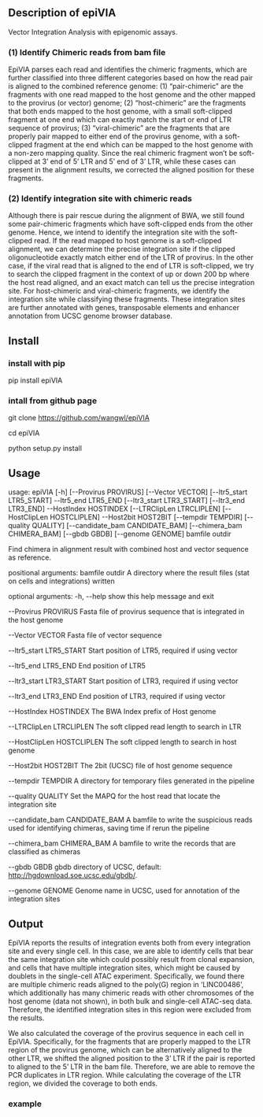 ## Description of epiVIA
Vector Integration Analysis with epigenomic assays.

### (1) Identify Chimeric reads from bam file

EpiVIA parses each read and identifies the chimeric fragments, which are further classified into three different categories based on how the read pair is aligned to the combined reference genome: (1) “pair-chimeric” are the fragments with one read mapped to the host genome and the other mapped to the provirus (or vector) genome; (2) “host-chimeric” are the fragments that both ends mapped to the host genome, with a small soft-clipped fragment at one end which can exactly match the start or end of LTR sequence of provirus; (3) “viral-chimeric” are the fragments that are properly pair mapped to either end of the provirus genome, with a soft-clipped fragment at the end which can be mapped to the host genome with a non-zero mapping quality. Since the real chimeric fragment won’t be soft-clipped at 3’ end of 5’ LTR and 5’ end of 3’ LTR, while these cases can present in the alignment results, we corrected the aligned position for these fragments. 

### (2) Identify integration site with chimeric reads

Although there is pair rescue during the alignment of BWA, we still found some pair-chimeric fragments which have soft-clipped ends from the other genome. Hence, we intend to identify the integration site with the soft-clipped read. If the read mapped to host genome is a soft-clipped alignment, we can determine the precise integration site if the clipped oligonucleotide exactly match either end of the LTR of provirus. In the other case, if the viral read that is aligned to the end of LTR is soft-clipped, we try to search the clipped fragment in the context of up or down 200 bp where the host read aligned, and an exact match can tell us the precise integration site. For host-chimeric and viral-chimeric fragments, we identify the integration site while classifying these fragments. These integration sites are further annotated with genes, transposable elements and enhancer annotation from UCSC genome browser database.
 

## Install

### install with pip
pip install epiVIA

### intall from github page
git clone https://github.com/wangwl/epiVIA

cd epiVIA

python setup.py install

## Usage
usage: epiVIA [-h] [--Provirus PROVIRUS] [--Vector VECTOR]
              [--ltr5_start LTR5_START] --ltr5_end LTR5_END
              [--ltr3_start LTR3_START] [--ltr3_end LTR3_END] --HostIndex
              HOSTINDEX [--LTRClipLen LTRCLIPLEN] [--HostClipLen HOSTCLIPLEN]
              --Host2bit HOST2BIT [--tempdir TEMPDIR] [--quality QUALITY]
              [--candidate_bam CANDIDATE_BAM] [--chimera_bam CHIMERA_BAM]
              [--gbdb GBDB] [--genome GENOME]
              bamfile outdir

Find chimera in alignment result with combined host and vector sequence as
reference.

positional arguments:
  bamfile
  outdir                A directory where the result files (stat on cells and
                        integrations) written

optional arguments:
  -h, --help            show this help message and exit
  
  --Provirus PROVIRUS   Fasta file of provirus sequence that is integrated in the host genome
                        
  --Vector VECTOR       Fasta file of vector sequence
  
  --ltr5_start LTR5_START
                        Start position of LTR5, required if using vector
                        
  --ltr5_end LTR5_END   End position of LTR5
  
  --ltr3_start LTR3_START
                        Start position of LTR3, required if using vector
                        
  --ltr3_end LTR3_END   End position of LTR3, required if using vector
  
  --HostIndex HOSTINDEX
                        The BWA Index prefix of Host genome
                        
  --LTRClipLen LTRCLIPLEN
                        The soft clipped read length to search in LTR
                        
  --HostClipLen HOSTCLIPLEN
                        The soft clipped length to search in host genome
                        
  --Host2bit HOST2BIT   The 2bit (UCSC) file of host genome sequence
  
  --tempdir TEMPDIR     A directory for temporary files generated in the
                        pipeline
                        
  --quality QUALITY     Set the MAPQ for the host read that locate the
                        integration site
                        
  --candidate_bam CANDIDATE_BAM
                        A bamfile to write the suspicious reads used for
                        identifying chimeras, saving time if rerun the
                        pipeline
                        
  --chimera_bam CHIMERA_BAM
                        A bamfile to write the records that are classified as
                        chimeras
                        
  --gbdb GBDB           gbdb directory of UCSC, default:
                        http://hgdownload.soe.ucsc.edu/gbdb/.
                        
  --genome GENOME       Genome name in UCSC, used for annotation of the
                        integration sites

## Output

EpiVIA reports the results of integration events both from every integration site and every single cell. In this case, we are able to identify cells that bear the same integration site which could possibly result from clonal expansion, and cells that have multiple integration sites, which might be caused by doublets in the single-cell ATAC experiment. Specifically, we found there are multiple chimeric reads aligned to the poly(G) region in ‘LINC00486’, which additionally has many chimeric reads with other chromosomes of the host genome (data not shown), in both bulk and single-cell ATAC-seq data. Therefore, the identified integration sites in this region were excluded from the results.

We also calculated the coverage of the provirus sequence in each cell in EpiVIA. Specifically, for the fragments that are properly mapped to the LTR region of the provirus genome, which can be alternatively aligned to the other LTR, we shifted the aligned position to the 3’ LTR if the pair is reported to aligned to the 5’ LTR in the bam file. Therefore, we are able to remove the PCR duplicates in LTR region. While calculating the coverage of the LTR region, we divided the coverage to both ends.

### example
